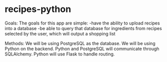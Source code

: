 # recipes-python
Goals:
The goals for this app are simple:
  -have the ability to upload recipes into a database
  -be able to query that database for ingredients from recipes selected
   by the user, which will output a shopping list

Methods:
  We will be using PostgreSQL as the database.
  We will be using Python on the backend.
  Python and PostgreSQL will communicate through SQLAlchemy.
  Python will use Flask to handle routing.
